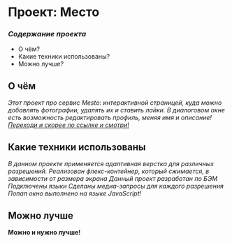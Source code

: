 # Проект: Место

### *Содержание проекта*
* О чём?
* Какие техники использованы?
* Можно лучше?

## **О чём**

*Этот проект про сервис Mesto: интерактивной страницей, куда можно добавлять фотографии, удалять их и ставить лайки.*
*В диалоговом окне есть возможность редактировать профиль, меняя имя и описание!*
[*Переходи и скорее по ссылке и смотри*!](https://pavloveone.github.io/mesto/)

## **Какие техники использованы**

*В данном проекте применяется адаптивная верстка для различных разрешений.*
*Реализован флекс-контейнер, который сжимается, в зависимости от размера экрана*
*Данный проект разработан по БЭМ*
*Подключены языки*
*Сделаны медиа-запросы для каждого разрешения*
*Попап окно выполнено на языке JavaScript!*

## **Можно лучше**

**Можно и нужно лучше!**

